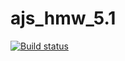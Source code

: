 # ajs_hmw_5.1
[![Build status](https://ci.appveyor.com/api/projects/status/bhhvoh1mfj58mn75/branch/master?svg=true)](https://ci.appveyor.com/project/Mikhail7788/ajs-hmw-5-1/branch/master)
